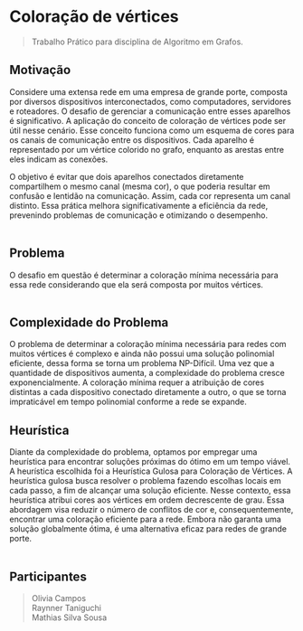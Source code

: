 # Coloração de vértices
>Trabalho Prático para disciplina de Algoritmo em Grafos.

## Motivação
Considere uma extensa rede em uma empresa de grande porte, composta por diversos dispositivos interconectados, como computadores, servidores e roteadores. O desafio de gerenciar a comunicação entre esses aparelhos é significativo. A aplicação do conceito de coloração de vértices pode ser útil nesse cenário. Esse conceito funciona como um esquema de cores para os canais de comunicação entre os dispositivos. Cada aparelho é representado por um vértice colorido no grafo, enquanto as arestas entre eles indicam as conexões.

O objetivo é evitar que dois aparelhos conectados diretamente compartilhem o mesmo canal (mesma cor), o que poderia resultar em confusão e lentidão na comunicação. Assim, cada cor representa um canal distinto. Essa prática melhora significativamente a eficiência da rede, prevenindo problemas de comunicação e otimizando o desempenho.<br><br>

## Problema
O desafio em questão é determinar a coloração mínima necessária para essa rede considerando que ela será composta por muitos vértices.<br><br>

## Complexidade do Problema
O problema de determinar a coloração mínima necessária para redes com muitos vértices é complexo e ainda não possui uma solução polinomial eficiente, dessa forma se torna um problema NP-Difícil.  Uma vez que a quantidade de dispositivos aumenta, a complexidade do problema cresce exponencialmente. A coloração mínima requer a atribuição de cores distintas a cada dispositivo conectado diretamente a outro, o que se torna impraticável em tempo polinomial conforme a rede se expande.

## Heurística
Diante da complexidade do problema, optamos por empregar uma heurística para encontrar soluções próximas do ótimo em um tempo viável. A heurística escolhida foi a Heurística Gulosa para Coloração de Vértices.
A heurística gulosa busca resolver o problema fazendo escolhas locais em cada passo, a fim de alcançar uma solução eficiente. Nesse contexto, essa heurística atribui cores aos vértices em ordem decrescente de grau. Essa abordagem visa reduzir o número de conflitos de cor e, consequentemente, encontrar uma coloração eficiente para a rede. Embora não garanta uma solução globalmente ótima, é uma alternativa eficaz para redes de grande porte.<br><br>

## Participantes
> Olivia Campos<br>
> Raynner Taniguchi<br>
> Mathias Silva Sousa<br>
